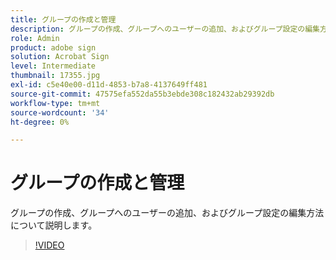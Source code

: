 ```yaml
---
title: グループの作成と管理
description: グループの作成、グループへのユーザーの追加、およびグループ設定の編集方法について説明します
role: Admin
product: adobe sign
solution: Acrobat Sign
level: Intermediate
thumbnail: 17355.jpg
exl-id: c5e40e00-d11d-4853-b7a8-4137649ff481
source-git-commit: 47575efa552da55b3ebde308c182432ab29392db
workflow-type: tm+mt
source-wordcount: '34'
ht-degree: 0%

---
```


# グループの作成と管理

グループの作成、グループへのユーザーの追加、およびグループ設定の編集方法について説明します。

>[!VIDEO](https://video.tv.adobe.com/v/17355?hidetitle=true)
